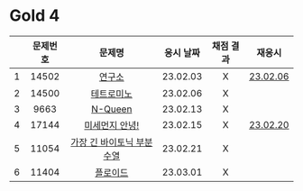 # Gold 4

|     | 문제번호 |                  문제명                  | 응시 날짜 | 채점 결과 |            재응시             |
| :-: | :------: | :--------------------------------------: | :-------: | :-------: | :---------------------------: |
|  1  |  14502   |           [연구소](./14502.js)           | 23.02.03  |     X     | [23.02.06](./replay/14502.js) |
|  2  |  14500   |         [테트로미노](./14500.js)         | 23.02.06  |     X     |
|  3  |   9663   |           [N-Queen](./9663.js)           | 23.02.13  |     X     |
|  4  |  17144   |       [미세먼지 안녕!](./17144.js)       | 23.02.15  |     X     | [23.02.20](./replay/17144.js) |
|  5  |  11054   | [가장 긴 바이토닉 부분 수열](./11054.js) | 23.02.21  |     X     |
|  6  |  11404   |          [플로이드](./11404.js)          | 23.03.01  |     X     |
